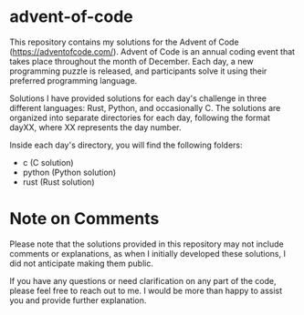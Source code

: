 # advent-of-code
This repository contains my solutions for the Advent of Code (https://adventofcode.com/). Advent of Code is an annual coding event that takes place throughout the month of December. Each day, a new programming puzzle is released, and participants solve it using their preferred programming language.

Solutions
I have provided solutions for each day's challenge in three different languages: Rust, Python, and occasionally C. The solutions are organized into separate directories for each day, following the format dayXX, where XX represents the day number.

Inside each day's directory, you will find the following folders:

- c (C solution)
- python (Python solution)
- rust (Rust solution)


# Note on Comments
Please note that the solutions provided in this repository may not include comments or explanations, as when I initially developed these solutions, I did not anticipate making them public.

If you have any questions or need clarification on any part of the code, please feel free to reach out to me. I would be more than happy to assist you and provide further explanation.
